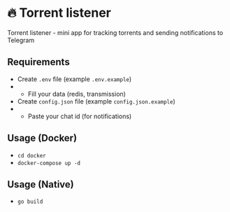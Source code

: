 # 🔥 Torrent listener
Torrent listener - mini app for tracking torrents and sending notifications to Telegram

## Requirements
* Create `.env` file (example `.env.example`)
* * Fill your data (redis, transmission)
* Create `config.json` file (example `config.json.example`)
* * Paste your chat id (for notifications)

## Usage (Docker)
* ```cd docker```
* ```docker-compose up -d```

## Usage (Native)
* ```go build```